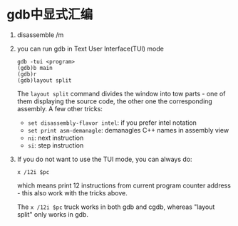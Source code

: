 # gdb中显式汇编

1. disassemble /m
2. you can run gdb in Text User Interface(TUI) mode

    ```
    gdb -tui <program>
    (gdb)b main
    (gdb)r
    (gdb)layout split
    ```
    The `layout split` command divides the window into tow parts - one of them displaying the source code, the other one the corresponding assembly. A few other tricks:
    * `set disassembly-flavor intel`: if you prefer intel notation
    * `set print asm-demanagle`: demanagles C++ names in assembly view
    * `ni`: next instruction
    * `si`: step instruction
3. If you do not want to use the TUI mode, you can always do:

    ```
    x /12i $pc
    ```
    which means print 12 instructions from current program counter address - this also work with the tricks above.

    The `x /12i $pc` truck works in both gdb and cgdb, whereas "layout split" only works in gdb.
